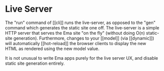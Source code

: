 # Live Server

The "run" command of [[cli]] runs the live-server, as opposed to the "gen" command which generates the static site one off. The live-server is a simple HTTP server that serves the Ema site "on the fly" (without doing O(n) static-site generation). Furthermore, changes to your [[model]] (via [[dynamic]]) will automatically [[hot-reload]] the browser clients to display the new HTML as rendered using the new model value. 

It is not unusual to write Ema apps purely for the live server UX, and disable static site generation entirely.